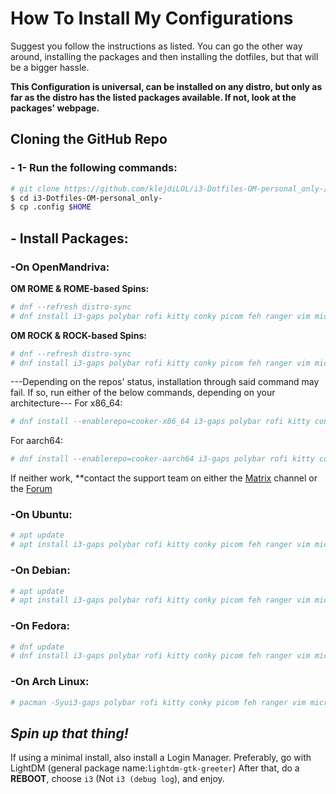 # How To Install My Configurations

Suggest you follow the instructions as listed. You can go the other way around, installing the packages and then installing the dotfiles, but that will be a bigger hassle.

**This Configuration is universal, can be installed on any distro, but only as far as the distro has the listed packages available. If not, look at the packages' webpage.**
## Cloning the GitHub Repo
### - 1- Run the following commands:
```bash
# git clone https://github.com/klejdiLOL/i3-Dotfiles-OM-personal_only-/new/main
$ cd i3-Dotfiles-OM-personal_only-
$ cp .config $HOME
```
## - Install Packages:
### -On OpenMandriva:
  **OM ROME & ROME-based Spins:**
  ```bash
  # dnf --refresh distro-sync
  # dnf install i3-gaps polybar rofi kitty conky picom feh ranger vim micro nano lxappearance kvantum dnfdrake chromium
  ```
  **OM ROCK & ROCK-based Spins:**
  ```bash
  # dnf --refresh distro-sync
  # dnf install i3-gaps polybar rofi kitty conky picom feh ranger vim micro nano lxappearance kvantum dnfdrake chromium
  ```
  ---Depending on the repos' status, installation through said command may fail. If so, run either of the below commands, depending on your architecture---
  For x86_64:
  ```bash
  # dnf install --enablerepo=cooker-x86_64 i3-gaps polybar rofi kitty conky picom feh ranger vim micro nano lxappearance kvantum dnfdrake chromium
  ```
  For aarch64:
  ```bash
  # dnf install --enablerepo=cooker-aarch64 i3-gaps polybar rofi kitty conky picom feh ranger vim micro nano lxappearance kvantum dnfdrake chromium
  ```
  If neither work, **contact the support team on either the [Matrix](https://app.element.io/#/room/#openmandriva-space:matrix.org) channel or the [Forum](https://forum.openmandriva.org/)
  ### -On Ubuntu:
  ```bash
  # apt update
  # apt install i3-gaps polybar rofi kitty conky picom feh ranger vim micro nano lxappearance kvantum chromium
  ```
  ### -On Debian:
  ```bash
  # apt update
  # apt install i3-gaps polybar rofi kitty conky picom feh ranger vim micro nano lxappearance kvantum chromium
  ```
  ### -On Fedora:
  ```bash
  # dnf update
  # dnf install i3-gaps polybar rofi kitty conky picom feh ranger vim micro nano lxappearance kvantum chromium
  ```
  ### -On Arch Linux:
  ```bash
  # pacman -Syui3-gaps polybar rofi kitty conky picom feh ranger vim micro nano lxappearance kvantum chromium
  ```
  ## ***Spin up that thing!***
  If using a minimal install, also install a Login Manager. Preferably, go with LightDM (general package name:``lightdm-gtk-greeter``)
  After that, do a **REBOOT**, choose ``i3`` (Not ``i3 (debug log``), and enjoy.
